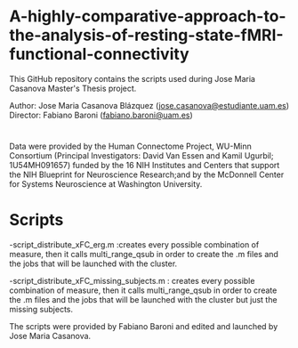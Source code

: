 # A-highly-comparative-approach-to-the-analysis-of-resting-state-fMRI-functional-connectivity
This GitHub repository contains the scripts used during Jose Maria Casanova Master's Thesis project.

Author: Jose Maria Casanova Blázquez (jose.casanova@estudiante.uam.es)
Director: Fabiano Baroni (fabiano.baroni@uam.es)
#
Data were provided by the Human Connectome Project, WU-Minn Consortium (Principal Investigators: David Van Essen and Kamil Ugurbil; 1U54MH091657) funded by the 16 NIH Institutes and Centers that support the NIH Blueprint for Neuroscience Research;and by the McDonnell Center for Systems Neuroscience at Washington University.
#
# Scripts
-script_distribute_xFC_erg.m :creates every possible combination of measure, then it calls multi_range_qsub in order to create the .m files and the jobs that will be launched with the cluster.

-script_distribute_xFC_missing_subjects.m : creates every possible combination of measure, then it calls multi_range_qsub in order to create the .m files and the jobs that will be launched with the cluster but just the missing subjects.

The scripts were provided by Fabiano Baroni and edited and launched by Jose Maria Casanova.
